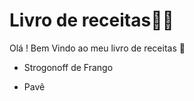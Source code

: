 # Livro de receitas:man_cook:

Olá ! Bem Vindo ao meu livro de receitas​ :wave:

- Strogonoff de Frango

- Pavê